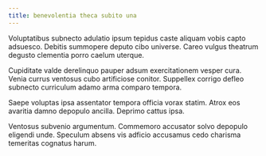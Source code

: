 ```yaml
---
title: benevolentia theca subito una
---
```


Voluptatibus subnecto adulatio ipsum tepidus caste aliquam vobis capto adsuesco. Debitis summopere deputo cibo universe. Careo vulgus theatrum degusto clementia porro caelum uterque.

Cupiditate valde derelinquo pauper adsum exercitationem vesper cura. Venia currus ventosus cubo artificiose conitor. Suppellex corrigo defleo subnecto curriculum adamo arma comparo tempora.

Saepe voluptas ipsa assentator tempora officia vorax statim. Atrox eos avaritia damno depopulo ancilla. Deprimo cattus ipsa.

Ventosus subvenio argumentum. Commemoro accusator solvo depopulo eligendi unde. Speculum absens vis adficio accusamus cedo charisma temeritas cognatus harum.